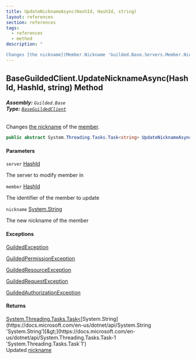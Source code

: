 ```yaml
---
title: UpdateNicknameAsync(HashId, HashId, string)
layout: references
section: references
tags:
  - references
  - method
description: "

Changes [the nickname](Member.Nickname 'Guilded.Base.Servers.Member.Nickname') of the [member](BaseGuildedClient.UpdateNicknameAsync(HashId,HashId,string)#Guilded.Base.BaseGuildedClient.UpdateNicknameAsync(Guilded.Base.HashId,Guilded.Base.HashId,string).member 'Guilded.Base.BaseGuildedClient.UpdateNicknameAsync(Guilded.Base.HashId, Guilded.Base.HashId, string).member')."
---
```


## BaseGuildedClient.UpdateNicknameAsync(HashId, HashId, string) Method
###### **Assembly:** `Guilded.Base`<br/>**Type:** [`BaseGuildedClient`](BaseGuildedClient 'Guilded.Base.BaseGuildedClient')

Changes [the nickname](Member.Nickname 'Guilded.Base.Servers.Member.Nickname') of the [member](BaseGuildedClient.UpdateNicknameAsync(HashId,HashId,string)#Guilded.Base.BaseGuildedClient.UpdateNicknameAsync(Guilded.Base.HashId,Guilded.Base.HashId,string).member 'Guilded.Base.BaseGuildedClient.UpdateNicknameAsync(Guilded.Base.HashId, Guilded.Base.HashId, string).member').

```csharp
public abstract System.Threading.Tasks.Task<string> UpdateNicknameAsync(Guilded.Base.HashId server, Guilded.Base.HashId member, string nickname);
```
#### Parameters

<a name='Guilded.Base.BaseGuildedClient.UpdateNicknameAsync(Guilded.Base.HashId,Guilded.Base.HashId,string).server'></a>

`server` [HashId](HashId 'Guilded.Base.HashId')

The server to modify member in

<a name='Guilded.Base.BaseGuildedClient.UpdateNicknameAsync(Guilded.Base.HashId,Guilded.Base.HashId,string).member'></a>

`member` [HashId](HashId 'Guilded.Base.HashId')

The identifier of the member to update

<a name='Guilded.Base.BaseGuildedClient.UpdateNicknameAsync(Guilded.Base.HashId,Guilded.Base.HashId,string).nickname'></a>

`nickname` [System.String](https://docs.microsoft.com/en-us/dotnet/api/System.String 'System.String')

The new nickname of the member

#### Exceptions

[GuildedException](GuildedException 'Guilded.Base.GuildedException')

[GuildedPermissionException](GuildedPermissionException 'Guilded.Base.GuildedPermissionException')

[GuildedResourceException](GuildedResourceException 'Guilded.Base.GuildedResourceException')

[GuildedRequestException](GuildedRequestException 'Guilded.Base.GuildedRequestException')

[GuildedAuthorizationException](GuildedAuthorizationException 'Guilded.Base.GuildedAuthorizationException')

#### Returns
[System.Threading.Tasks.Task&lt;](https://docs.microsoft.com/en-us/dotnet/api/System.Threading.Tasks.Task-1 'System.Threading.Tasks.Task`1')[System.String](https://docs.microsoft.com/en-us/dotnet/api/System.String 'System.String')[&gt;](https://docs.microsoft.com/en-us/dotnet/api/System.Threading.Tasks.Task-1 'System.Threading.Tasks.Task`1')  
Updated [nickname](Member.Nickname 'Guilded.Base.Servers.Member.Nickname')